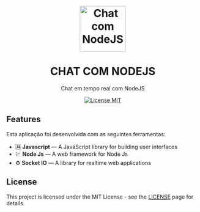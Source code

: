 
<h1 align="center">
<br>
  <img src="https://www.riosoft.com.br/wp-content/uploads/2019/04/post_chat.png" alt="Chat com NodeJS" width="120">
<br>
<br>
CHAT COM NODEJS
</h1>

<p align="center">Chat em tempo real com NodeJS</p>

<p align="center">
  <a href="https://opensource.org/licenses/MIT">
    <img src="https://img.shields.io/badge/License-MIT-blue.svg" alt="License MIT">
  </a>
</p>

## Features
[//]: # (Add the features of your project here:)
Esta aplicação foi desenvolvida com as seguintes ferramentas:

- :u6708: **Javascript** — A JavaScript library for building user interfaces
- 💹 **Node Js** — A web framework for Node Js
- ♻️ **Socket IO** — A library for realtime web applications 


## License

This project is licensed under the MIT License - see the [LICENSE](https://opensource.org/licenses/MIT) page for details.
